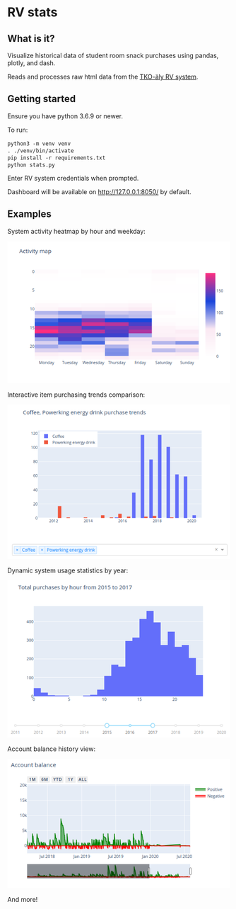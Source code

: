 # RV stats

## What is it?

Visualize historical data of student room snack purchases using pandas, plotly, and dash.

Reads and processes raw html data from the [TKO-äly RV system](https://www.tko-aly.fi/toiminta/rv).

## Getting started

Ensure you have python 3.6.9 or newer.

To run:
```
python3 -m venv venv
. ./venv/bin/activate
pip install -r requirements.txt
python stats.py
```

Enter RV system credentials when prompted.

Dashboard will be available on http://127.0.0.1:8050/ by default.

## Examples

System activity heatmap by hour and weekday:

![](./img/activity-heatmap.png)

Interactive item purchasing trends comparison:

![](./img/multi-item-histogram.png)

Dynamic system usage statistics by year:

![](./img/usage-statistics.png)

Account balance history view:

![](./img/account-history.png)

And more!